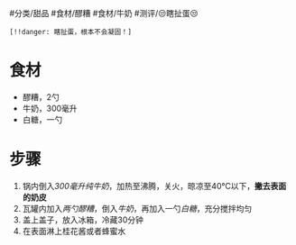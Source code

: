 #分类/甜品 
#食材/醪糟 #食材/牛奶 
#测评/😒瞎扯蛋😒

`[!!danger: 瞎扯蛋，根本不会凝固！]`
# 食材 
- 醪糟，2勺
- 牛奶，300毫升
- 白糖，一勺

# 步骤
1. 锅内倒入*300毫升纯牛奶*，加热至沸腾，关火，晾凉至40°C以下，**撇去表面的奶皮**
2. 瓦罐内加入*两勺醪糟*，倒入*牛奶*，再加入一勺*白糖*，充分搅拌均匀
3. 盖上盖子，放入冰箱，冷藏30分钟
4. 在表面淋上桂花酱或者蜂蜜水
